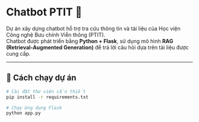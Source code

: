 # Chatbot PTIT 🤖

Dự án xây dựng chatbot hỗ trợ tra cứu thông tin và tài liệu của Học viện Công nghệ Bưu chính Viễn thông (PTIT).  
Chatbot được phát triển bằng **Python + Flask**, sử dụng mô hình **RAG (Retrieval-Augmented Generation)** để trả lời câu hỏi dựa trên tài liệu được cung cấp.

---

## 🚀 Cách chạy dự án
```bash
# Cài đặt thư viện cần thiết
pip install -r requirements.txt

# Chạy ứng dụng Flask
python app.py
